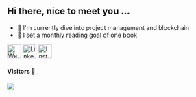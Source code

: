 
## Hi there, nice to meet you ...


- 🌱 I'm currently dive into project management and blockchain
- 📗 I set a monthly reading goal of one book
 

[<img alt="Website" width="32px" src="https://www.svgrepo.com/show/362105/globe.svg">][website]
[<img alt="LinkedIn" width="32px" src="https://www.svgrepo.com/show/157006/linkedin.svg">][linkedin]
[<img alt="Instagram" width="32px" src="https://www.svgrepo.com/show/13639/instagram.svg">][instagram]

[website]: https://stlajay.io
[linkedin]: https://www.linkedin.com/in/stlajay
[instagram]: https://www.instagram.com/stlajay


#### Visitors 👀
<img src="https://profile-counter.glitch.me/stlajay/count.svg" target="_blank"></a>
